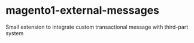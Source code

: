 # magento1-external-messages
Small extension to integrate custom transactional message with third-part system
